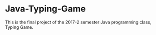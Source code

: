 # Java-Typing-Game
This is the final project of the 2017-2 semester Java programming class, Typing Game.
